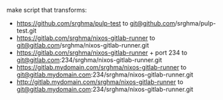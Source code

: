 make script that transforms:
- https://github.com/srghma/pulp-test to git@github.com/srghma/pulp-test.git
- https://gitlab.com/srghma/nixos-gitlab-runner to git@gitlab.com/srghma/nixos-gitlab-runner.git
- https://gitlab.com/srghma/nixos-gitlab-runner + port 234 to git@gitlab.com:234/srghma/nixos-gitlab-runner.git
- https://gitlab.mydomain.com/srghma/nixos-gitlab-runner to git@gitlab.mydomain.com:234/srghma/nixos-gitlab-runner.git
- http://gitlab.mydomain.com/srghma/nixos-gitlab-runner to git@gitlab.mydomain.com:234/srghma/nixos-gitlab-runner.git
